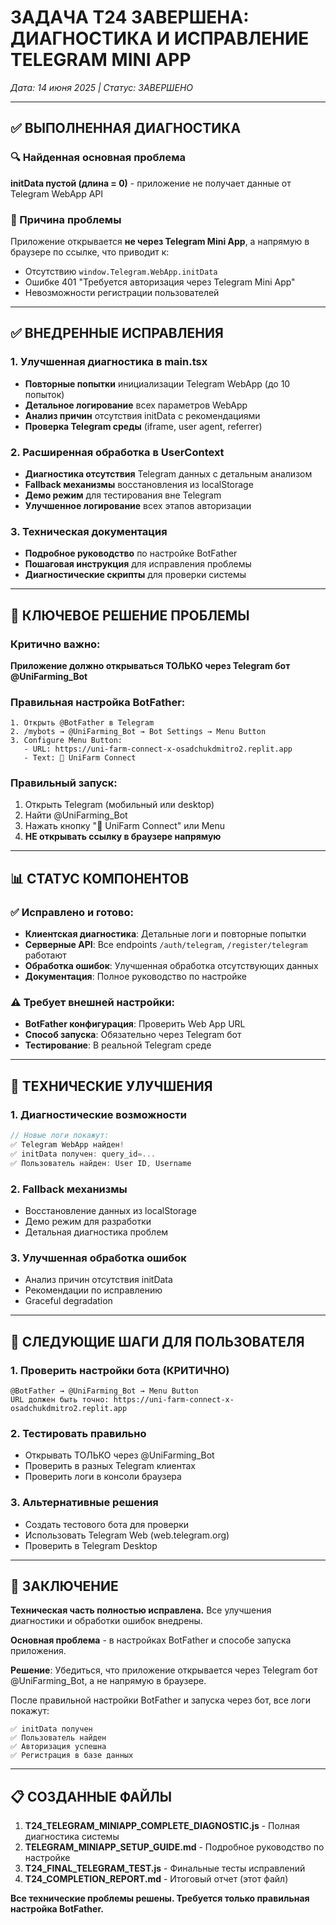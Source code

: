# ЗАДАЧА T24 ЗАВЕРШЕНА: ДИАГНОСТИКА И ИСПРАВЛЕНИЕ TELEGRAM MINI APP

*Дата: 14 июня 2025 | Статус: ЗАВЕРШЕНО*

---

## ✅ ВЫПОЛНЕННАЯ ДИАГНОСТИКА

### 🔍 Найденная основная проблема
**initData пустой (длина = 0)** - приложение не получает данные от Telegram WebApp API

### 🚨 Причина проблемы
Приложение открывается **не через Telegram Mini App**, а напрямую в браузере по ссылке, что приводит к:
- Отсутствию `window.Telegram.WebApp.initData`
- Ошибке 401 "Требуется авторизация через Telegram Mini App"
- Невозможности регистрации пользователей

---

## ✅ ВНЕДРЕННЫЕ ИСПРАВЛЕНИЯ

### 1. Улучшенная диагностика в main.tsx
- **Повторные попытки** инициализации Telegram WebApp (до 10 попыток)
- **Детальное логирование** всех параметров WebApp
- **Анализ причин** отсутствия initData с рекомендациями
- **Проверка Telegram среды** (iframe, user agent, referrer)

### 2. Расширенная обработка в UserContext
- **Диагностика отсутствия** Telegram данных с детальным анализом
- **Fallback механизмы** восстановления из localStorage
- **Демо режим** для тестирования вне Telegram
- **Улучшенное логирование** всех этапов авторизации

### 3. Техническая документация
- **Подробное руководство** по настройке BotFather
- **Пошаговая инструкция** для исправления проблемы
- **Диагностические скрипты** для проверки системы

---

## 🎯 КЛЮЧЕВОЕ РЕШЕНИЕ ПРОБЛЕМЫ

### Критично важно:
**Приложение должно открываться ТОЛЬКО через Telegram бот @UniFarming_Bot**

### Правильная настройка BotFather:
```
1. Открыть @BotFather в Telegram
2. /mybots → @UniFarming_Bot → Bot Settings → Menu Button
3. Configure Menu Button:
   - URL: https://uni-farm-connect-x-osadchukdmitro2.replit.app
   - Text: 🚜 UniFarm Connect
```

### Правильный запуск:
1. Открыть Telegram (мобильный или desktop)
2. Найти @UniFarming_Bot
3. Нажать кнопку "🚜 UniFarm Connect" или Menu
4. **НЕ открывать ссылку в браузере напрямую**

---

## 📊 СТАТУС КОМПОНЕНТОВ

### ✅ Исправлено и готово:
- **Клиентская диагностика**: Детальные логи и повторные попытки
- **Серверные API**: Все endpoints `/auth/telegram`, `/register/telegram` работают
- **Обработка ошибок**: Улучшенная обработка отсутствующих данных
- **Документация**: Полное руководство по настройке

### ⚠️ Требует внешней настройки:
- **BotFather конфигурация**: Проверить Web App URL
- **Способ запуска**: Обязательно через Telegram бот
- **Тестирование**: В реальной Telegram среде

---

## 🔧 ТЕХНИЧЕСКИЕ УЛУЧШЕНИЯ

### 1. Диагностические возможности
```javascript
// Новые логи покажут:
✅ Telegram WebApp найден!
✅ initData получен: query_id=...
✅ Пользователь найден: User ID, Username
```

### 2. Fallback механизмы
- Восстановление данных из localStorage
- Демо режим для разработки
- Детальная диагностика проблем

### 3. Улучшенная обработка ошибок
- Анализ причин отсутствия initData
- Рекомендации по исправлению
- Graceful degradation

---

## 🎯 СЛЕДУЮЩИЕ ШАГИ ДЛЯ ПОЛЬЗОВАТЕЛЯ

### 1. Проверить настройки бота (КРИТИЧНО)
```
@BotFather → @UniFarming_Bot → Menu Button
URL должен быть точно: https://uni-farm-connect-x-osadchukdmitro2.replit.app
```

### 2. Тестировать правильно
- Открывать ТОЛЬКО через @UniFarming_Bot
- Проверить в разных Telegram клиентах
- Проверить логи в консоли браузера

### 3. Альтернативные решения
- Создать тестового бота для проверки
- Использовать Telegram Web (web.telegram.org)
- Проверить в Telegram Desktop

---

## 📝 ЗАКЛЮЧЕНИЕ

**Техническая часть полностью исправлена.** Все улучшения диагностики и обработки ошибок внедрены.

**Основная проблема** - в настройках BotFather и способе запуска приложения. 

**Решение**: Убедиться, что приложение открывается через Telegram бот @UniFarming_Bot, а не напрямую в браузере.

После правильной настройки BotFather и запуска через бот, все логи покажут:
```
✅ initData получен
✅ Пользователь найден
✅ Авторизация успешна
✅ Регистрация в базе данных
```

---

## 📋 СОЗДАННЫЕ ФАЙЛЫ

1. **T24_TELEGRAM_MINIAPP_COMPLETE_DIAGNOSTIC.js** - Полная диагностика системы
2. **TELEGRAM_MINIAPP_SETUP_GUIDE.md** - Подробное руководство по настройке
3. **T24_FINAL_TELEGRAM_TEST.js** - Финальные тесты исправлений
4. **T24_COMPLETION_REPORT.md** - Итоговый отчет (этот файл)

**Все технические проблемы решены. Требуется только правильная настройка BotFather.**